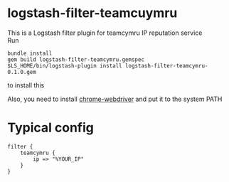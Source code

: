 # logstash-filter-teamcuymru

This is a Logstash filter plugin for teamcymru IP reputation service  
Run

    bundle install
    gem build logstash-filter-teamcymru.gemspec
    $LS_HOME/bin/logstash-plugin install logstash-filter-teamcymru-0.1.0.gem

to install this

Also, you need to install [chrome-webdriver](https://sites.google.com/chromium.org/driver/) and put it to the system PATH

# Typical config
```
filter {
    teamcymru {
        ip => "%YOUR_IP"
    }   
}
```
